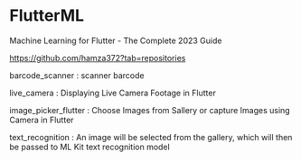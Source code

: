 # FlutterML
Machine Learning for Flutter - The Complete 2023 Guide

https://github.com/hamza372?tab=repositories


barcode_scanner : scanner barcode 

live_camera : Displaying Live Camera Footage in Flutter

image_picker_flutter : Choose Images from Sallery or capture Images using Camera in Flutter

text_recognition : An image will be selected from the gallery, which will then be passed to ML Kit text recognition model
